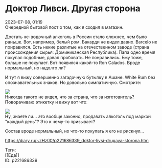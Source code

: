 Доктор Ливси. Другая сторона
=============================

   
 2023-07-08, 01:19   
   Очередной бытовой пост о том, как я сходил в магазин.   
   
 Достать не-водочный алкоголь в России стало сложнее, чем было раньше. Вот, например, белый ром. Бакарди не видел давно. Barcelo не понравился. Есть некие разлитые на отечественном заводе (страна происхождения сырья: Доминиканская Республика). Папа одно время покупал подобные, давал пробовать. Не понравились. Ему тоже, больше не покупает. Вот появился какой-то Ron Calados. Вроде нормальный, но надолго ли?   
   
 И тут я вижу совершенно загадочную бутылку в Ашане. White Rum без опознавательных знаков. Но довольно симпатичную. Смотрите:   
   
   [![](https://i.yapx.ru/WPIP0l.jpg)](https://yapx.ru/image/WPIP0)     
 Никогда такого не видел, что за страна, что за изготовитель? Поворачиваю этикетку и вижу вот что:   
   
   [![](https://i.yapx.ru/WPIPzl.jpg)](https://yapx.ru/image/WPIPz)     
 Ну, знаете ли... это вообще законно, продавать алкоголь под маркой "каждый день"? Это к чему-то призывает?   
   
 Состав вроде нормальный, но что-то покупать я его не рискнул...   
     
 <https://diary.ru/~zHz00/p221686339_doktor-livsi-drugaya-storona.htm>   
   
 Теги:   
 [[Еда]]   
 ID: p221686339